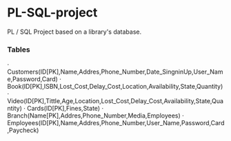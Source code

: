 # PL-SQL-project
PL / SQL Project based on a library's database.

<h3>Tables</h3>
· Customers(ID[PK],Name,Addres,Phone_Number,Date_SingninUp,User_Name,Password,Card)
· Book(ID[PK],ISBN,Lost_Cost,Delay_Cost,Location,Availability,State,Quantity)
· Video(ID[PK],Tittle,Age,Location,Lost_Cost,Delay_Cost,Availability,State,Quantity)
· Cards(ID[PK],Fines,State)
· Branch(Name[PK],Addres,Phone_Number,Media,Employees)
· Employees(ID[PK],Name,Addres,Phone_Number,User_Name,Password,Card,Paycheck)
